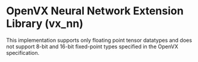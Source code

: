 # OpenVX Neural Network Extension Library (vx_nn)
This implementation supports only floating point tensor datatypes and does not support 8-bit and 16-bit fixed-point types specified in the OpenVX specification.

